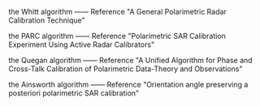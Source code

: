 
the Whitt algorithm —— Reference "A General Polarimetric Radar Calibration Technique"

the PARC algorithm —— Reference "Polarimetric SAR Calibration Experiment Using Active Radar Calibrators"

the Quegan algorithm —— Reference "A Unified Algorithm for Phase and Cross-Talk Calibration of Polarimetric Data-Theory and Observations"

the Ainsworth algorithm —— Reference "Orientation angle preserving a posteriori polarimetric SAR calibration"
